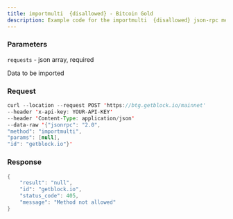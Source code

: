 ```yaml
---
title: importmulti  {disallowed} - Bitcoin Gold
description: Example code for the importmulti  {disallowed} json-rpc method. Сomplete guide on how to use importmulti  {disallowed} json-rpc in GetBlock.io Web3 documentation.
---
```


### Parameters


`requests` - json array, required

Data to be imported

### Request

``` java
curl --location --request POST 'https://btg.getblock.io/mainnet' 
--header 'x-api-key: YOUR-API-KEY' 
--header 'Content-Type: application/json' 
--data-raw '{"jsonrpc": "2.0",
"method": "importmulti",
"params": [null],
"id": "getblock.io"}'
```

###  Response

``` java
{
    "result": "null",
    "id": "getblock.io",
    "status_code": 405,
    "message": "Method not allowed"
}
```

